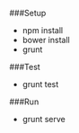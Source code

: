 ###Setup
  - npm install
  - bower install
  - grunt

###Test
  - grunt test

###Run
  - grunt serve
